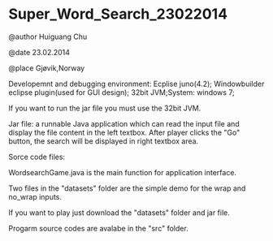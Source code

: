 Super_Word_Search_23022014
==========================
@author Huiguang Chu

@date 23.02.2014

@place Gjøvik,Norway


Developemnt  and debugging environment: Ecplise juno(4.2); Windowbuilder eclipse plugin(used for GUI design);
32bit JVM;System: windows 7;

If you want to run the jar file you must use the 32bit JVM.



Jar file: a runnable Java application which can read the input file and display the file content in the left textbox. 
After player clicks the "Go" button, the search will be displayed in right textbox area.



Sorce code files:

WordsearchGame.java is the main function for application interface.


Two files in the "datasets" folder are the simple demo for  the wrap and no_wrap inputs.



If you want to play just download the "datasets" folder and jar file.


Progarm source codes are avalabe in the "src" folder.
